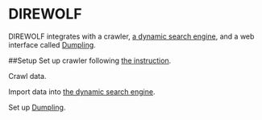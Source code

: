 # DIREWOLF
DIREWOLF integrates with a crawler, <a href="https://github.com/jiezhou0731/DynamicSearchEngine"> a dynamic search engine</a>, and a web interface called <a href="https://github.com/jiezhou0731/Dumpling"> Dumpling</a>.

##Setup
Set up crawler following <a href="https://github.com/jiezhou0731/DIREWOLF/blob/master/crawler/ache/README.md">the instruction</a>.

Crawl data.

Import data into <a href="https://github.com/jiezhou0731/DynamicSearchEngine">the dynamic search engine</a>.

Set up <a href="https://github.com/jiezhou0731/Dumpling"> Dumpling</a>.
